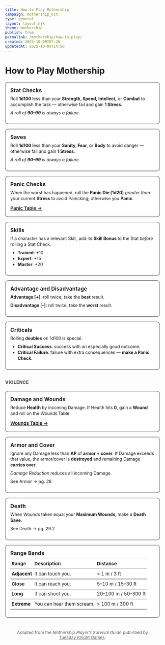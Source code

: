 ```yaml
---
title: How to Play Mothership
campaign: mothership_oct
type: general
layout: layout.njk
theme: mothership
publish: true
permalink: /mothership/how-to-play/
created: 2025-10-09T07:26
updatedAt: 2025-10-09T14:50
---
```


<style>
.rules-grid {
  display: grid;
  grid-template-columns: repeat(auto-fit, minmax(260px, 1fr));
  gap: 1rem;
  margin: 1.25rem 0 2rem;
}
.rule-card {
  border: 1.5px solid currentColor;
  border-radius: 10px;
  padding: 1rem 1rem 1.125rem;
  background: var(--card-bg, #fff);
  box-shadow: 0 2px 0 rgba(0,0,0,.08);
}
.rule-card h3 {
  margin: 0 0 .5rem;
  font-size: 1.05rem;
  letter-spacing: .02em;
}
.rule-card p, .rule-card ul, .rule-card table {
  margin: .25rem 0 .5rem;
  line-height: 1.35;
}
.rule-card a {
  text-underline-offset: 2px;
}
.rule-card .cta {
  display: inline-block;
  margin-top: .25rem;
  font-size: .95rem;
  font-weight: 600;
}
.range-table {
  width: 100%;
  border-collapse: collapse;
  font-size: .95rem;
}
.range-table th, .range-table td {
  border-top: 1px solid currentColor;
  padding: .35rem .25rem;
  text-align: left;
}
.range-table th {
  font-weight: 700;
}
.section-label {
  margin: 1.75rem 0 .5rem;
  font-weight: 800;
  letter-spacing: .03em;
  text-transform: uppercase;
  font-size: .9rem;
  opacity: .75;
}
.attribution {
  margin-top: 2.5rem;
  font-size: 0.85rem;
  text-align: center;
  opacity: 0.7;
}
.attribution a {
  color: inherit;
  text-decoration: underline;
  text-underline-offset: 2px;
}

/* dark/light & print */
@media (prefers-color-scheme: dark) {
  .rule-card { background: rgba(255,255,255,.04); box-shadow: none; }
}
@media print {
  .rules-grid { grid-template-columns: 1fr 1fr; gap: .75rem; }
  .rule-card { page-break-inside: avoid; }
}
</style>

# How to Play Mothership

<div class="rules-grid">

  <article class="rule-card">
    <h3>Stat Checks</h3>
    <p>Roll <strong>1d100</strong> less than your <strong>Strength, Speed, Intellect,</strong> or <strong>Combat</strong> to accomplish the task — otherwise fail and gain <strong>1 Stress</strong>.</p>
    <p><em>A roll of <strong>90–99</strong> is always a failure.</em></p>
  </article>

  <article class="rule-card">
    <h3>Saves</h3>
    <p>Roll <strong>1d100</strong> less than your <strong>Sanity, Fear,</strong> or <strong>Body</strong> to avoid danger — otherwise fail and gain <strong>1 Stress</strong>.</p>
    <p><em>A roll of <strong>90–99</strong> is always a failure.</em></p>
  </article>

  <article class="rule-card">
    <h3>Panic Checks</h3>
    <p>When the worst has happened, roll the <strong>Panic Die (1d20)</strong> <em>greater than</em> your current <strong>Stress</strong> to avoid Panicking; otherwise you <strong>Panic</strong>.</p>
    <a class="cta" href="/mothership/tools/panic/">Panic Table →</a>
  </article>

  <article class="rule-card">
    <h3>Skills</h3>
    <p>If a character has a relevant Skill, add its <strong>Skill Bonus</strong> to the Stat <em>before</em> rolling a Stat Check.</p>
    <ul>
      <li><strong>Trained</strong>: +10</li>
      <li><strong>Expert</strong>: +15</li>
      <li><strong>Master</strong>: +20</li>
    </ul>
  </article>

  <article class="rule-card">
    <h3>Advantage and Disadvantage</h3>
    <p><strong>Advantage [+]</strong>: roll twice, take the <strong>best</strong> result.</p>
    <p><strong>Disadvantage [-]</strong>: roll twice, take the <strong>worst</strong> result.</p>
  </article>

  <article class="rule-card">
    <h3>Criticals</h3>
    <p>Rolling <strong>doubles</strong> on 1d100 is special.</p>
    <ul>
      <li><strong>Critical Success</strong>: success with an especially good outcome.</li>
      <li><strong>Critical Failure</strong>: failure with extra consequences — <strong>make a Panic Check</strong>.</li>
    </ul>
  </article>

</div>

<p class="section-label">Violence</p>

<div class="rules-grid">

  <article class="rule-card">
    <h3>Damage and Wounds</h3>
    <p>Reduce <strong>Health</strong> by incoming Damage. If Health hits <strong>0</strong>, gain a <strong>Wound</strong> and roll on the Wounds Table.</p>
    <a class="cta" href="/mothership/tools/wound/">Wounds Table →</a>
  </article>

  <article class="rule-card">
    <h3>Armor and Cover</h3>
    <p>Ignore any Damage less than <strong>AP</strong> of <strong>armor + cover</strong>. If Damage exceeds that value, the armor/cover is <strong>destroyed</strong> and remaining Damage <strong>carries over</strong>.</p>
    <p><em>Damage Reduction</em> reduces all incoming Damage.</p>
    <p>See Armor → pg. 28</p>
  </article>

  <article class="rule-card">
    <h3>Death</h3>
    <p>When Wounds taken equal your <strong>Maximum Wounds</strong>, make a <strong>Death Save</strong>.</p>
    <p>See Death → pg. 29.2</p>
  </article>

  <article class="rule-card">
    <h3>Range Bands</h3>
    <table class="range-table">
      <thead>
        <tr><th>Range</th><th>Description</th><th>Distance</th></tr>
      </thead>
      <tbody>
        <tr><td><strong>Adjacent</strong></td><td>It can touch you.</td><td>&lt; 1 m / 3 ft</td></tr>
        <tr><td><strong>Close</strong></td><td>It can reach you.</td><td>5–10 m / 15–30 ft</td></tr>
        <tr><td><strong>Long</strong></td><td>It can shoot you.</td><td>20–100 m / 50–300 ft</td></tr>
        <tr><td><strong>Extreme</strong></td><td>You can hear them scream.</td><td>&gt; 100 m / 300 ft</td></tr>
      </tbody>
    </table>
  </article>

</div>

<p class="attribution">
  Adapted from the <em>Mothership Player’s Survival Guide</em> published by
  <a href="https://www.tuesdayknightgames.com/pages/mothership-rpg" target="_blank" rel="noopener">Tuesday&nbsp;Knight&nbsp;Games</a>.
</p>
